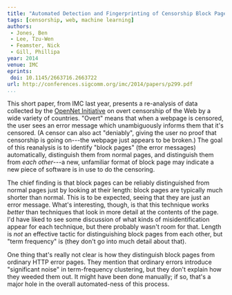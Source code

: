 ```yaml
---
title: "Automated Detection and Fingerprinting of Censorship Block Pages"
tags: [censorship, web, machine learning]
authors:
 - Jones, Ben
 - Lee, Tzu-Wen
 - Feamster, Nick
 - Gill, Phillipa
year: 2014
venue: IMC
eprints:
 doi: 10.1145/2663716.2663722
url: http://conferences.sigcomm.org/imc/2014/papers/p299.pdf
...
```


This short paper, from IMC last year, presents a re-analysis of data
collected by the [OpenNet Initiative][] on overt censorship of the Web
by a wide variety of countries.  "Overt" means that when a webpage is
censored, the user sees an error message which unambiguously informs
them that it's censored.  (A censor can also act "deniably", giving
the user no proof that censorship is going on---the webpage just
appears to be broken.)  The goal of this reanalysis is to identify
"block pages" (the error messages) automatically, distinguish them from
normal pages, and distinguish them from _each other_---a new,
unfamiliar format of block page may indicate a new piece of software
is in use to do the censoring.

The chief finding is that block pages can be reliably distinguished
from normal pages just by looking at their length: block pages are
typically much shorter than normal.  This is to be expected, seeing
that they are just an error message.  What's interesting, though, is
that this technique works _better_ than techniques that look in more
detail at the contents of the page.  I'd have liked to see some
discussion of what kinds of misidentification appear for each
technique, but there probably wasn't room for that. Length is _not_ an
effective tactic for distinguishing block pages from each other, but
"term frequency" is (they don't go into much detail about that).

One thing that's really not clear is how they distinguish block pages
from ordinary HTTP error pages.  They mention that ordinary errors
introduce "significant noise" in term-frequency clustering, but they
don't explain how they weeded them out.  It might have been done
manually; if so, that's a major hole in the overall automated-ness of
this process.

[OpenNet Initiative]: https://opennet.net/
